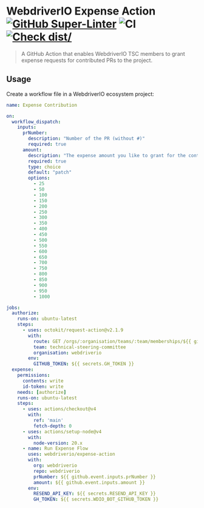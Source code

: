 # WebdriverIO Expense Action [![GitHub Super-Linter](https://github.com/actions/typescript-action/actions/workflows/linter.yml/badge.svg)](https://github.com/super-linter/super-linter) ![CI](https://github.com/actions/typescript-action/actions/workflows/ci.yml/badge.svg) [![Check dist/](https://github.com/actions/typescript-action/actions/workflows/check-dist.yml/badge.svg)](https://github.com/actions/typescript-action/actions/workflows/check-dist.yml)

> A GitHub Action that enables WebdriverIO TSC members to grant expense requests for contributed PRs to the project.

## Usage

Create a workflow file in a WebdriverIO ecosystem project:

```yaml
name: Expense Contribution

on:
  workflow_dispatch:
    inputs:
      prNumber:
        description: "Number of the PR (without #)"
        required: true
      amount:
        description: "The expense amount you like to grant for the contribution in $"
        required: true
        type: choice
        default: "patch"
        options:
          - 25
          - 50
          - 100
          - 150
          - 200
          - 250
          - 300
          - 350
          - 400
          - 450
          - 500
          - 550
          - 600
          - 650
          - 700
          - 750
          - 800
          - 850
          - 900
          - 950
          - 1000

jobs:
  authorize:
    runs-on: ubuntu-latest
    steps:
      - uses: octokit/request-action@v2.1.9
        with:
          route: GET /orgs/:organisation/teams/:team/memberships/${{ github.actor }}
          team: technical-steering-committee
          organisation: webdriverio
        env:
          GITHUB_TOKEN: ${{ secrets.GH_TOKEN }}
  expense:
    permissions:
      contents: write
      id-token: write
    needs: [authorize]
    runs-on: ubuntu-latest
    steps:
      - uses: actions/checkout@v4
        with:
          ref: 'main'
          fetch-depth: 0
      - uses: actions/setup-node@v4
        with:
          node-version: 20.x
      - name: Run Expense Flow
        uses: webdriverio/expense-action
        with:
          org: webdriverio
          repo: webdriverio
          prNumber: ${{ github.event.inputs.prNumber }}
          amount: ${{ github.event.inputs.amount }}
        env:
          RESEND_API_KEY: ${{ secrets.RESEND_API_KEY }}
          GH_TOKEN: ${{ secrets.WDIO_BOT_GITHUB_TOKEN }}
```
